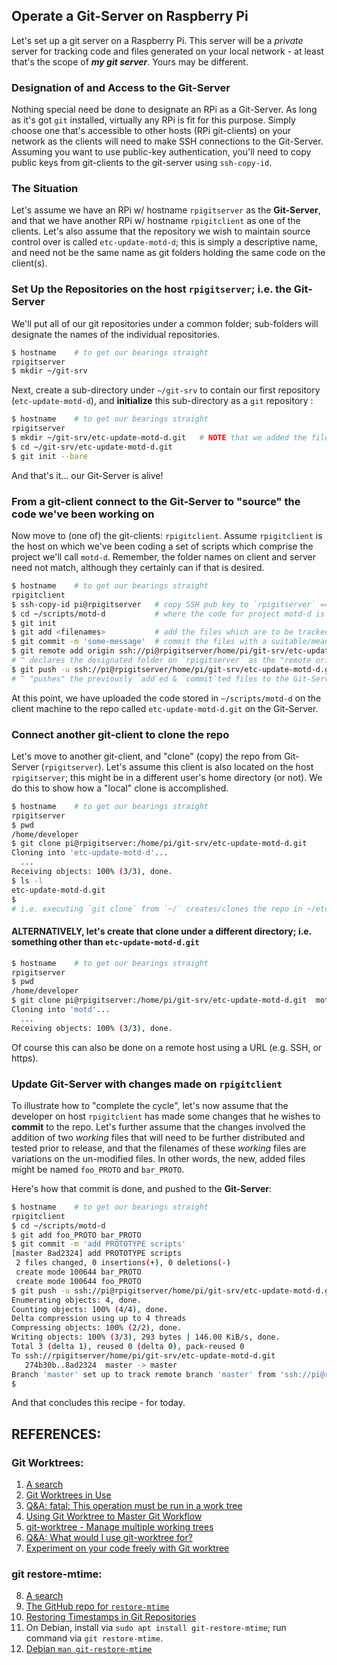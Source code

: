 ## Operate a Git-Server on Raspberry Pi 
Let's set up a git server on a Raspberry Pi. This server will be a *private* server for tracking code and files generated on your local network - at least that's the scope of ***my git server***. Yours may be different.

### Designation of and Access to the Git-Server
Nothing special need be done to designate an RPi as a Git-Server. As long as it's got `git` installed, virtually any RPi is fit for this purpose. Simply choose one that's accessible to other hosts (RPi git-clients) on your network as the clients will need to make SSH connections to the Git-Server. Assuming you want to use public-key authentication, you'll need to copy public keys from git-clients to the git-server using `ssh-copy-id`. 

### The Situation
Let's assume we have an RPi w/ hostname `rpigitserver` as the **Git-Server**, and that we have another RPi w/ hostname `rpigitclient` as one of the clients. Let's also assume that the repository we wish to maintain source control over is called `etc-update-motd-d`; this is simply a descriptive name, and need not be the same name as git folders holding the same code on the client(s). 

### Set Up the Repositories on the host `rpigitserver`; i.e. the Git-Server
We'll put all of our git repositories under a common folder; sub-folders will designate the names of the individual repositories. 

```bash
$ hostname    # to get our bearings straight
rpigitserver
$ mkdir ~/git-srv
```

Next, create a sub-directory under `~/git-srv` to contain our first repository (`etc-update-motd-d`), and **initialize** this sub-directory as a `git` repository : 

```bash
$ hostname    # to get our bearings straight
rpigitserver
$ mkdir ~/git-srv/etc-update-motd-d.git   # NOTE that we added the file extension `.git`
$ cd ~/git-srv/etc-update-motd-d.git
$ git init --bare 
```
And that's it... our Git-Server is alive! 

###  From a git-client connect to the Git-Server to "source" the code we've been working on

Now move to (one of) the git-clients: `rpigitclient`. Assume `rpigitclient` is the host on which we've been coding a set of scripts which comprise the project we'll call `motd-d`. Remember, the folder names on client and server need not match, although they certainly can if that is desired.

```bash
$ hostname    # to get our bearings straight
rpigitclient
$ ssh-copy-id pi@rpigitserver   # copy SSH pub key to `rpigitserver` ==> IF NECESSARY
$ cd ~/scripts/motd-d           # where the code for project motd-d is kept
$ git init
$ git add <filenames>           # add the files which are to be tracked
$ git commit -m 'some-message'  # commit the files with a suitable/meaningful message
$ git remote add origin ssh://pi@rpigitserver/home/pi/git-srv/etc-update-motd-d.git
# ^ declares the designated folder on `rpigitserver` as the "remote origin"
$ git push -u ssh://pi@rpigitserver/home/pi/git-srv/etc-update-motd-d.git
# ^ "pushes" the previously `add`ed & `commit`ted files to the Git-Server (`rpigitserver`)
```
At this point, we have uploaded the code stored in `~/scripts/motd-d` on the client machine to the repo called `etc-update-motd-d.git` on the Git-Server.


### Connect another git-client to clone the repo 

Let's move to another git-client, and "clone" (copy) the repo from Git-Server (`rpigitserver`). Let's assume this client is also located on the host `rpigitserver`; this might be in a different user's home directory (or not). We do this to show how a "local" clone is accomplished. 

```bash
$ hostname    # to get our bearings straight
rpigitserver
$ pwd
/home/developer
$ git clone pi@rpigitserver:/home/pi/git-srv/etc-update-motd-d.git
Cloning into 'etc-update-motd-d'...
  ...
Receiving objects: 100% (3/3), done.
$ ls -l
etc-update-motd-d.git
$
# i.e. executing `git clone` from `~/` creates/clones the repo in ~/etc-update-motd-d
```
#### ALTERNATIVELY, let's create that clone under a different directory; i.e. something other than `etc-update-motd-d.git` 

```bash
$ hostname    # to get our bearings straight
rpigitserver
$ pwd
/home/developer
$ git clone pi@rpigitserver:/home/pi/git-srv/etc-update-motd-d.git  motd.git
Cloning into 'motd'...
  ...
Receiving objects: 100% (3/3), done.
```
Of course this can also be done on a remote host using a URL (e.g. SSH, or https).

### Update Git-Server with changes made on `rpigitclient`

To illustrate how to "complete the cycle", let's now assume that the developer on host `rpigitclient` has made some changes that he wishes to **commit** to the repo. Let's further assume that the changes involved the addition of two *working* files that will need to be further distributed and tested prior to release, and that the filenames of these *working* files are variations on the un-modified files. In other words, the new, added files might be named `foo_PROTO` and `bar_PROTO`.

Here's how that commit is done, and pushed to the **Git-Server**: 

```bash
$ hostname    # to get our bearings straight
rpigitclient
$ cd ~/scripts/motd-d
$ git add foo_PROTO bar_PROTO
$ git commit -m 'add PROTOTYPE scripts'
[master 8ad2324] add PROTOTYPE scripts
 2 files changed, 0 insertions(+), 0 deletions(-)
 create mode 100644 bar_PROTO
 create mode 100644 foo_PROTO
$ git push -u ssh://pi@rpigitserver/home/pi/git-srv/etc-update-motd-d.git
Enumerating objects: 4, done.
Counting objects: 100% (4/4), done.
Delta compression using up to 4 threads
Compressing objects: 100% (2/2), done.
Writing objects: 100% (3/3), 293 bytes | 146.00 KiB/s, done.
Total 3 (delta 1), reused 0 (delta 0), pack-reused 0
To ssh://rpigitserver/home/pi/git-srv/etc-update-motd-d.git
   274b30b..8ad2324  master -> master
Branch 'master' set up to track remote branch 'master' from 'ssh://pi@rpigitserver/home/pi/git-srv/etc-update-motd-d.git'
$ 
```

And that concludes this recipe - for today.

## REFERENCES:

### Git Worktrees:
  1. [A search](https://is.gd/Bt6DlQ)
  2. [Git Worktrees in Use](https://medium.com/ngconf/git-worktrees-in-use-f4e516512feb)
  3. [Q&A: fatal: This operation must be run in a work tree](https://stackoverflow.com/questions/9262801/fatal-this-operation-must-be-run-in-a-work-tree)
  4. [Using Git Worktree to Master Git Workflow](https://www.hatica.io/blog/git-worktree/)
  5. [git-worktree - Manage multiple working trees](https://git-scm.com/docs/git-worktree)
  6. [Q&A: What would I use git-worktree for?](https://stackoverflow.com/questions/31935776/what-would-i-use-git-worktree-for)
  7. [Experiment on your code freely with Git worktree](https://opensource.com/article/21/4/git-worktree)

### git restore-mtime: 
  8. [A search](https://is.gd/1GCkfQ)
  9. [The GitHub repo for `restore-mtime`](https://github.com/MestreLion/git-tools/blob/main/git-restore-mtime)
  10. [Restoring Timestamps in Git Repositories](https://tilburgsciencehub.com/building-blocks/collaborate-and-share-your-work/use-github/git-tools/)
  11. On Debian, install via `sudo apt install git-restore-mtime`; run command via `git restore-mtime`.
  12. [Debian `man git-restore-mtime`](https://manpages.debian.org/bookworm/git-restore-mtime/git-restore-mtime.1.en.html) 
